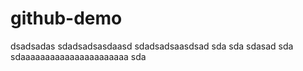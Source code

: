 # github-demo
dsadsadas sdadsadsasdaasd sdadsadsaasdsad sda sda sdasad sda    sdaaaaaaaaaaaaaaaaaaaaaa sda
